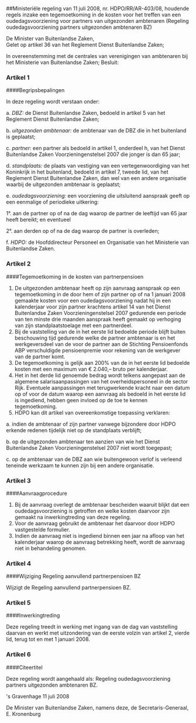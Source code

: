 <meta http-equiv='Content-Type' content='text/html; charset=utf-8' />

##Ministeriële regeling van 11 juli 2008, nr. HDPO/RR/AR-403/08, houdende regels inzake een tegemoetkoming in de kosten voor het treffen van een oudedagsvoorziening voor partners van uitgezonden ambtenaren (Regeling oudedagsvoorziening partners uitgezonden ambtenaren BZ)

De Minister van Buitenlandse Zaken,  
Gelet op artikel 36 van het Reglement Dienst Buitenlandse Zaken;

In overeenstemming met de centrales van verenigingen van ambtenaren bij het Ministerie van Buitenlandse Zaken;
Besluit:    

### Artikel  1  

####Begripsbepalingen

In deze regeling wordt verstaan onder: 

a. *DBZ:* de Dienst Buitenlandse Zaken, bedoeld in artikel 5 van het Reglement Dienst Buitenlandse Zaken;  

b. *uitgezonden ambtenaar:* de ambtenaar van de DBZ die in het buitenland is geplaatst;  

c. *partner:* een partner als bedoeld in artikel 1, onderdeel h, van het Dienst Buitenlandse Zaken Voorzieningenstelsel 2007 die jonger is dan 65 jaar;  

d. *standplaats:* de plaats van vestiging van een vertegenwoordiging van het Koninkrijk in het buitenland, bedoeld in artikel 7, tweede lid, van het Reglement Dienst Buitenlandse Zaken, dan wel van een andere organisatie waarbij de uitgezonden ambtenaar is geplaatst;  

e. *oudedagsvoorziening:* een voorziening die uitsluitend aanspraak geeft op een eenmalige of periodieke uitkering: 

1°. aan de partner op of na de dag waarop de partner de leeftijd van 65 jaar heeft bereikt; en eventueel  

2°. aan derden op of na de dag waarop de partner is overleden;    

f. *HDPO:* de Hoofddirecteur Personeel en Organisatie van het Ministerie van Buitenlandse Zaken.   

### Artikel  2  

####Tegemoetkoming in de kosten van partnerpensioen

1.  De uitgezonden ambtenaar heeft op zijn aanvraag aanspraak op een tegemoetkoming in de door hem of zijn partner op of na 1 januari 2008 gemaakte kosten voor een oudedagsvoorziening nadat hij in een kalenderjaar voor zijn partner krachtens artikel 14 van het Dienst Buitenlandse Zaken Voorzieningenstelsel 2007 gedurende een periode van ten minste drie maanden aanspraak heeft gemaakt op verhoging van zijn standplaatstoelage met een partnerdeel.   
2.  Bij de vaststelling van de in het eerste lid bedoelde periode blijft buiten beschouwing tijd gedurende welke de partner ambtenaar is en het werkgeversdeel van de voor de partner aan de Stichting Pensioenfonds ABP verschuldigde pensioenpremie voor rekening van de werkgever van de partner komt.   
3.  De tegemoetkoming is gelijk aan 200% van de in het eerste lid bedoelde kosten met een maximum van € 2.040,– bruto per kalenderjaar.   
4.  Het in het derde lid genoemde bedrag wordt telkens aangepast aan de algemene salarisaanpassingen van het overheidspersoneel in de sector Rijk. Eventuele aanpassingen met terugwerkende kracht naar een datum op of voor de datum waarop een aanvraag als bedoeld in het eerste lid is ingediend, hebben geen invloed op de toe te kennen tegemoetkoming.   
5.  HDPO kan dit artikel van overeenkomstige toepassing verklaren: 

a. indien de ambtenaar of zijn partner vanwege bijzondere door HDPO erkende redenen tijdelijk niet op de standplaats verblijft;  

b. op de uitgezonden ambtenaar ten aanzien van wie het Dienst Buitenlandse Zaken Voorzieningenstelsel 2007 niet wordt toegepast;  

c. op de ambtenaar van de DBZ aan wie buitengewoon verlof is verleend teneinde werkzaam te kunnen zijn bij een andere organisatie.    

### Artikel  3  

####Aanvraagprocedure

1.  Bij de aanvraag overlegt de ambtenaar bescheiden waaruit blijkt dat een oudedagsvoorziening is getroffen en welke kosten daarvoor zijn gemaakt na inwerkingtreding van deze regeling.   
2.  Voor de aanvraag gebruikt de ambtenaar het daarvoor door HDPO vastgestelde formulier.   
3.  Indien de aanvraag niet is ingediend binnen een jaar na afloop van het kalenderjaar waarop de aanvraag betrekking heeft, wordt de aanvraag niet in behandeling genomen.  

### Artikel  4  

####Wijziging Regeling aanvullend partnerpensioen BZ

Wijzigt de Regeling aanvullend partnerpensioen BZ. 

### Artikel  5  

####Inwerkingtreding

Deze regeling treedt in werking met ingang van de dag van vaststelling daarvan en werkt met uitzondering van de eerste volzin van artikel 2, vierde lid, terug tot en met 1 januari 2008. 

### Artikel  6  

####Citeertitel

Deze regeling wordt aangehaald als: Regeling oudedagsvoorziening partners uitgezonden ambtenaren BZ. 

's Gravenhage 
11 juli 2008   

De 
Minister van Buitenlandse Zaken, namens deze, 
de Secretaris-Generaal, 
E. Kronenburg     
